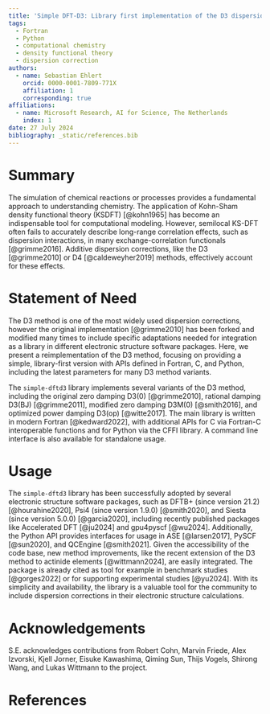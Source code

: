 ```yaml
---
title: 'Simple DFT-D3: Library first implementation of the D3 dispersion correction'
tags:
  - Fortran
  - Python
  - computational chemistry
  - density functional theory
  - dispersion correction
authors:
  - name: Sebastian Ehlert
    orcid: 0000-0001-7809-771X
    affiliation: 1
    corresponding: true
affiliations:
  - name: Microsoft Research, AI for Science, The Netherlands
    index: 1
date: 27 July 2024
bibliography: _static/references.bib
---
```


# Summary

The simulation of chemical reactions or processes provides a fundamental approach to understanding chemistry.
The application of Kohn-Sham density functional theory (KSDFT) [@kohn1965] has become an indispensable tool for computational modeling.
However, semilocal KS-DFT often fails to accurately describe long-range correlation effects, such as dispersion interactions, in many exchange-correlation functionals [@grimme2016].
Additive dispersion corrections, like the D3 [@grimme2010] or D4 [@caldeweyher2019] methods, effectively account for these effects.

# Statement of Need

The D3 method is one of the most widely used dispersion corrections, however the original implementation [@grimme2010] has been forked and modified many times to include specific adaptations needed for integration as a library in different electronic structure software packages.
Here, we present a reimplementation of the D3 method, focusing on providing a simple, library-first version with APIs defined in Fortran, C, and Python, including the latest parameters for many D3 method variants.

The ``simple-dftd3`` library implements several variants of the D3 method, including the original zero damping D3(0) [@grimme2010], rational damping D3(BJ) [@grimme2011], modified zero damping D3M(0) [@smith2016], and optimized power damping D3(op) [@witte2017].
The main library is written in modern Fortran [@kedward2022], with additional APIs for C via Fortran-C interoperable functions and for Python via the CFFI library.
A command line interface is also available for standalone usage.

# Usage

The ``simple-dftd3`` library has been successfully adopted by several electronic structure software packages, such as DFTB+ (since version 21.2) [@hourahine2020], Psi4 (since version 1.9.0) [@smith2020], and Siesta (since version 5.0.0) [@garcia2020], including recently published packages like Accelerated DFT [@ju2024] and gpu4pyscf [@wu2024].
Additionally, the Python API provides interfaces for usage in ASE [@larsen2017], PySCF [@sun2020], and QCEngine [@smith2021].
Given the accessibility of the code base, new method improvements, like the recent extension of the D3 method to actinide elements [@wittmann2024], are easily integrated.
The package is already cited as tool for example in benchmark studies [@gorges2022] or for supporting experimental studies [@yu2024].
With its simplicity and availability, the library is a valuable tool for the community to include dispersion corrections in their electronic structure calculations.

# Acknowledgements

S.E. acknowledges contributions from Robert Cohn, Marvin Friede, Alex Izvorski, Kjell Jorner, Eisuke Kawashima, Qiming Sun, Thijs Vogels, Shirong Wang, and Lukas Wittmann to the project.

# References
